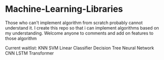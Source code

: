 # Machine-Learning-Libraries
Those who can't implement algorithm from scratch probably cannot understand it. I create this repo so that i can implement algorithms based on my understanding. Welcome anyone to comments and add on features to those algorithm 

Current waitlist:
KNN
SVM
Linear Classifier
Decision Tree
Neural Network
CNN
LSTM
Transformer
